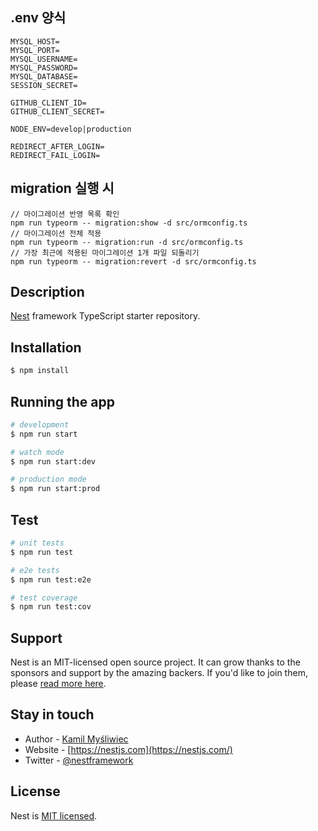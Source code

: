 ## .env 양식

```
MYSQL_HOST=
MYSQL_PORT=
MYSQL_USERNAME=
MYSQL_PASSWORD=
MYSQL_DATABASE=
SESSION_SECRET=

GITHUB_CLIENT_ID=
GITHUB_CLIENT_SECRET=

NODE_ENV=develop|production

REDIRECT_AFTER_LOGIN=
REDIRECT_FAIL_LOGIN=
```

## migration 실행 시

```
// 마이그레이션 반영 목록 확인
npm run typeorm -- migration:show -d src/ormconfig.ts
// 마이그레이션 전체 적용
npm run typeorm -- migration:run -d src/ormconfig.ts
// 가장 최근에 적용된 마이그레이션 1개 파일 되돌리기
npm run typeorm -- migration:revert -d src/ormconfig.ts
```

## Description

[Nest](https://github.com/nestjs/nest) framework TypeScript starter repository.

## Installation

```bash
$ npm install
```

## Running the app

```bash
# development
$ npm run start

# watch mode
$ npm run start:dev

# production mode
$ npm run start:prod
```

## Test

```bash
# unit tests
$ npm run test

# e2e tests
$ npm run test:e2e

# test coverage
$ npm run test:cov
```

## Support

Nest is an MIT-licensed open source project. It can grow thanks to the sponsors and support by the amazing backers. If you'd like to join them, please [read more here](https://docs.nestjs.com/support).

## Stay in touch

- Author - [Kamil Myśliwiec](https://kamilmysliwiec.com)
- Website - [https://nestjs.com](https://nestjs.com/)
- Twitter - [@nestframework](https://twitter.com/nestframework)

## License

Nest is [MIT licensed](LICENSE).
